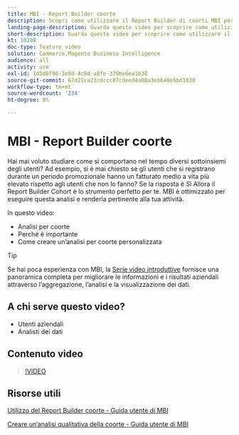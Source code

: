 ```yaml
---
title: MBI - Report Builder coorte
description: Scopri come utilizzare il Report Builder di coorti MBI per creare rapporti e analisi ottimizzati rilevanti per la tua attività.
landing-page-description: Guarda questo video per scoprire come utilizzare il Report Builder di coorti MBI per creare rapporti e analisi ottimizzati rilevanti per la tua attività.
short-description: Guarda questo video per scoprire come utilizzare il Report Builder di coorti MBI per creare rapporti e analisi ottimizzati rilevanti per la tua attività.
kt: 10288
doc-type: feature video
solution: Commerce,Magento Business Intelligence
audience: all
activity: use
exl-id: 1d5d6f96-3e0d-4c0d-a8fe-370be6ea1b38
source-git-commit: 67d21ca23cdccc87cdeed4a08a3ebb48e5bd1030
workflow-type: tm+mt
source-wordcount: '234'
ht-degree: 0%

---
```


# MBI - Report Builder coorte

Hai mai voluto studiare come si comportano nel tempo diversi sottoinsiemi degli utenti? Ad esempio, si è mai chiesto se gli utenti che si registrano durante un periodo promozionale hanno un fatturato medio a vita più elevato rispetto agli utenti che non lo fanno? Se la risposta è _Sì_ Allora il Report Builder Cohort è lo strumento perfetto per te. MBI è ottimizzato per eseguire questa analisi e renderla pertinente alla tua attività.

In questo video:

- Analisi per coorte
- Perché è importante
- Come creare un’analisi per coorte personalizzata

>[!TIP]
>
>Se hai poca esperienza con MBI, la [Serie video introduttive](1-overview.md) fornisce una panoramica completa per migliorare le informazioni e i risultati aziendali attraverso l’aggregazione, l’analisi e la visualizzazione dei dati.

## A chi serve questo video?

- Utenti aziendali
- Analisti dei dati

## Contenuto video

>[!VIDEO](https://video.tv.adobe.com/v/342407?quality=12&learn=on)

## Risorse utili

[Utilizzo del Report Builder coorte - Guida utente di MBI](https://experienceleague.adobe.com/docs/commerce-business-intelligence/mbi/analyze/sql/cohort-rpt-bldr.html)

[Creare un’analisi qualitativa della coorte - Guida utente di MBI](https://experienceleague.adobe.com/docs/commerce-business-intelligence/mbi/analyze/sql/create-qual-cohort-analysis.html)
